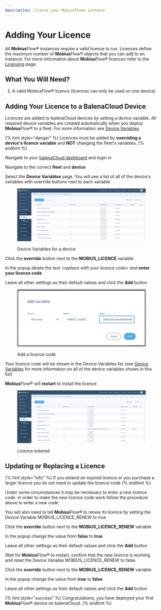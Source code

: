 ```yaml
---
description: License your MobiusFlow® instance
---
```


# Adding Your Licence

All **Mobius**Flow® instances require a valid licence to run. Licences define the maximum number of **Mobius**Flow® objects that you can add to an instance. For more information about **Mobius**Flow® licences refer to the [Licensing](../../../technical-docs/licencing/licensing-v1.19.1-and-later.md) page.

## What You Will Need?

1. A valid MobiusFlow® licence (licences can only be used on one device)

## Adding Your Licence to a BalenaCloud Device

Licences are added to balenaCloud devices by setting a device variable. All required device variables are created automatically when you deploy **Mobius**Flow® to a fleet. For more information see [Device Variables](device-variables.md).

{% hint style="danger" %}
Licences must be added by **overriding a device's licence variable** and **NOT** changing the fleet's variables.
{% endhint %}

Navigate to your [balenaCloud dashboard](https://dashboard.balena-cloud.com/?) and login in

Navigate to the correct **fleet** and **device**

Select the **Device Variables** page. You will see a list of all of the device's variables with override buttons next to each variable

<figure><img src="../../../.gitbook/assets/Balena Variables.png" alt=""><figcaption><p>Device Variables for a device</p></figcaption></figure>

Click the **override** button next to the **MOBIUS\_LICENCE** variable

In the popup delete the text _\<replace with your licence code> and_ **enter your licence code**&#x20;

Leave all other settings as their default values and click the **Add** button

<figure><img src="../../../.gitbook/assets/Balena Set Licence.png" alt=""><figcaption><p>Add a licence code</p></figcaption></figure>

Your licence code will be shown in the Device Variables list (see [Device Variables](device-variables.md) for more information on all of the device variables shown in this list)

**Mobius**Flow® will **restart** to install the licence&#x20;

<figure><img src="../../../.gitbook/assets/Balena Licence Entered.png" alt=""><figcaption><p>Licence entered</p></figcaption></figure>

## Updating or Replacing a Licence

{% hint style="info" %}
If you extend an expired licence or you purchase a larger licence you do not need to update the licence code
{% endhint %}

Under some circumstances it may be necessary to enter a new licence code. In order to make the new licence code work follow the procedure above to enter a new code

You will also need to tell **Mobius**Flow® to renew its licence by setting the Device Variable MOBIUS\_LICENCE\_RENEW to true

Click the **override** button next to the **MOBIUS\_LICENCE\_RENEW** variable

In the popup change the value from **false** to **true**&#x20;

Leave all other settings as their default values and click the **Add** button

Wait for **Mobius**Flow® to restart, confirm that the new licence is working and reset the Device Variable MOBIUS\_LICENCE\_RENEW to false

Click the **override** button next to the **MOBIUS\_LICENCE\_RENEW** variable

In the popup change the value from **true** to **false**&#x20;

Leave all other settings as their default values and click the **Add** button

{% hint style="success" %}
Congratulations, you have deployed your first **Mobius**Flow® device on balenaCloud.
{% endhint %}
